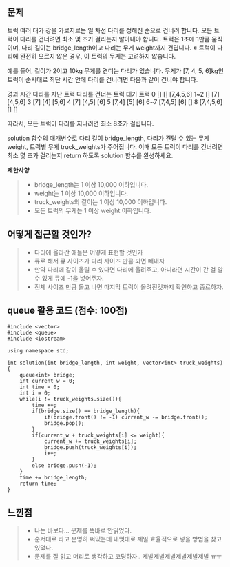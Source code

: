 ## 문제

트럭 여러 대가 강을 가로지르는 일 차선 다리를 정해진 순으로 건너려 합니다. 모든 트럭이 다리를 건너려면 최소 몇 초가 걸리는지 알아내야 합니다. 트럭은 1초에 1만큼 움직이며, 다리 길이는 bridge_length이고 다리는 무게 weight까지 견딥니다.
※ 트럭이 다리에 완전히 오르지 않은 경우, 이 트럭의 무게는 고려하지 않습니다.

예를 들어, 길이가 2이고 10kg 무게를 견디는 다리가 있습니다. 무게가 [7, 4, 5, 6]kg인 트럭이 순서대로 최단 시간 안에 다리를 건너려면 다음과 같이 건너야 합니다.

경과 시간    다리를 지난 트럭    다리를 건너는 트럭    대기 트럭
0    []    []    [7,4,5,6]
1~2    []    [7]    [4,5,6]
3    [7]    [4]    [5,6]
4    [7]    [4,5]    [6]
5    [7,4]    [5]    [6]
6~7    [7,4,5]    [6]    []
8    [7,4,5,6]    []    []

따라서, 모든 트럭이 다리를 지나려면 최소 8초가 걸립니다.

solution 함수의 매개변수로 다리 길이 bridge_length, 다리가 견딜 수 있는 무게 weight, 트럭별 무게 truck_weights가 주어집니다. 이때 모든 트럭이 다리를 건너려면 최소 몇 초가 걸리는지 return 하도록 solution 함수를 완성하세요.
 
**제한사항**

>* bridge_length는 1 이상 10,000 이하입니다.
>* weight는 1 이상 10,000 이하입니다.
>* truck_weights의 길이는 1 이상 10,000 이하입니다.
>* 모든 트럭의 무게는 1 이상 weight 이하입니다.

## 어떻게 접근할 것인가?

>* 다리에 올라간 애들은 어떻게 표현할 것인가
>* 큐로 해서 큐 사이즈가 다리 사이즈 만큼 되면 빼내자
>* 만약 다리에 같이 올릴 수 있다면 다리에 올려주고, 아니라면 시간이 간 걸 알 수 있게 큐에 -1을 넣어주자.
>* 전체 사이즈 만큼 돌고 나면 마지막 트럭이 올려진것까지 확인하고 종료하자.


## queue 활용 코드 (점수: 100점)

    #include <vector>
    #include <queue>
    #include <iostream>

    using namespace std;

    int solution(int bridge_length, int weight, vector<int> truck_weights) {
        queue<int> bridge;
        int current_w = 0;
        int time = 0;
        int i = 0;
        while(i != truck_weights.size()){
            time ++;
            if(bridge.size() == bridge_length){
                if(bridge.front() != -1) current_w -= bridge.front();
                bridge.pop();
            }
            if(current_w + truck_weights[i] <= weight){
                current_w += truck_weights[i];
                bridge.push(truck_weights[i]);
                i++;
            }
            else bridge.push(-1);
        }
        time += bridge_length;
        return time;
    }

## 느낀점

>* 나는 바보다... 문제를 똑바로 안읽었다. 
>* 순서대로 라고 분명히 써있는데 내멋대로 제일 효율적으로 넣을 방법을 찾고 있었다.
>* 문제를 잘 읽고 머리로 생각하고 코딩하자.. 제발제발제발제발제발제발 ㅠㅠ
